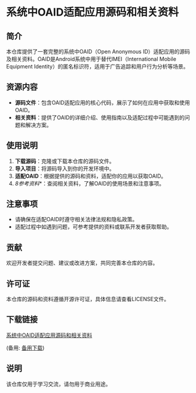 # 系统中OAID适配应用源码和相关资料

## 简介
本仓库提供了一套完整的系统中OAID（Open Anonymous ID）适配应用的源码及相关资料。OAID是Android系统中用于替代IMEI（International Mobile Equipment Identity）的匿名标识符，适用于广告追踪和用户行为分析等场景。

## 资源内容
- **源码文件**：包含OAID适配应用的核心代码，展示了如何在应用中获取和使用OAID。
- **相关资料**：提供了OAID的详细介绍、使用指南以及适配过程中可能遇到的问题和解决方案。

## 使用说明
1. **下载源码**：克隆或下载本仓库的源码文件。
2. **导入项目**：将源码导入到你的开发环境中。
3. **适配OAID**：根据提供的源码和资料，适配你的应用以获取OAID。
4. *8参考资料**：查阅相关资料，了解OAID的使用场景和注意事项。

## 注意事项
- 请确保在适配OAID时遵守相关法律法规和隐私政策。
- 适配过程中如遇到问题，可参考提供的资料或联系开发者获取帮助。

## 贡献
欢迎开发者提交问题、建议或改进方案，共同完善本仓库的内容。

## 许可证
本仓库的源码和资料遵循开源许可证，具体信息请查看LICENSE文件。

## 下载链接
[系统中OAID适配应用源码和相关资料](https://pan.quark.cn/s/9530a4116735) 

(备用: [备用下载](https://pan.baidu.com/s/1RAETJ1Wfbhn6fPTwv-Q0TA?pwd=1234))

## 说明

该仓库仅用于学习交流，请勿用于商业用途。
